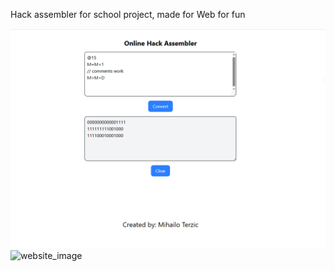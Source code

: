 Hack assembler for school project, made for Web for fun

![website_image](https://github.com/MihailoTerzic/Hack-Assembler/blob/main/assembler.PNG)
![website_image](https://github.com/MihailoTerzic/Hack-Assembler/blob/main/assembler2.PNG)

